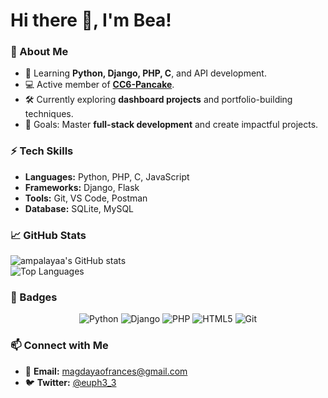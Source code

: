 # Hi there 👋, I'm Bea!  

### 🌟 About Me
- 🌱 Learning **Python, Django, PHP, C**, and API development.  
- 💻 Active member of **[CC6-Pancake](https://github.com/CC6-Pancake)**.
- 🛠️ Currently exploring **dashboard projects** and portfolio-building techniques.  
- 🎯 Goals: Master **full-stack development** and create impactful projects.  

### ⚡ Tech Skills  
- **Languages:** Python, PHP, C, JavaScript  
- **Frameworks:** Django, Flask  
- **Tools:** Git, VS Code, Postman  
- **Database:** SQLite, MySQL  

### 📈 GitHub Stats  
![ampalayaa's GitHub stats](https://github-readme-stats.vercel.app/api?username=ampalayaa&show_icons=true&theme=radical)  
![Top Languages](https://github-readme-stats.vercel.app/api/top-langs/?username=ampalayaa&layout=compact&theme=radical)

### :ribbon: Badges  
<p align="center">
  <img src="https://img.shields.io/badge/-Python-3776AB?style=for-the-badge&logo=python&logoColor=white" alt="Python">
  <img src="https://img.shields.io/badge/-Django-092E20?style=for-the-badge&logo=django&logoColor=white" alt="Django">
  <img src="https://img.shields.io/badge/-PHP-777BB4?style=for-the-badge&logo=php&logoColor=white" alt="PHP">
  <img src="https://img.shields.io/badge/-HTML5-E34F26?style=for-the-badge&logo=html5&logoColor=white" alt="HTML5">
  <img src="https://img.shields.io/badge/-Git-F05032?style=for-the-badge&logo=git&logoColor=white" alt="Git">
</p>

### 📫 Connect with Me  
- 📧 **Email:** [magdayaofrances@gmail.com](mailto:magdayaofrances@gmail.com)  
- 🐦 **Twitter:** [@euph3_3](https://x.com/euph3_3)
<!-- - 🌐 **Portfolio:** [your-portfolio-link.com](https://your-portfolio-link.com) --> 

